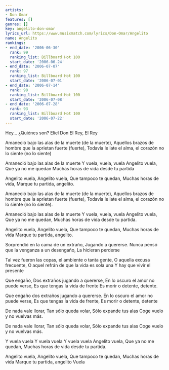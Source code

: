 ```yaml
---
artists:
- Don Omar
features: []
genres: []
key: angelito-don-omar
lyrics_url: https://www.musixmatch.com/lyrics/Don-Omar/Angelito
name: Angelito
rankings:
- end_date: '2006-06-30'
  rank: 99
  ranking_list: Billboard Hot 100
  start_date: '2006-06-24'
- end_date: '2006-07-07'
  rank: 97
  ranking_list: Billboard Hot 100
  start_date: '2006-07-01'
- end_date: '2006-07-14'
  rank: 98
  ranking_list: Billboard Hot 100
  start_date: '2006-07-08'
- end_date: '2006-07-28'
  rank: 93
  ranking_list: Billboard Hot 100
  start_date: '2006-07-22'
---
```

Hey...
¿Quiénes son?
Eliel
Don
El Rey, El Rey

Amaneció bajo las alas de la muerte (de la muerte),
Aquellos brazos de hombre que la aprietan fuerte (fuerte),
Todavía le late el alma, el corazón no lo siente (no lo siente)

Amaneció bajo las alas de la muerte
Y vuela, vuela, vuela
Angelito vuela,
Que ya no me quedan
Muchas horas de vida desde tu partida

Angelito vuela,
Angelito vuela,
Que tampoco te quedan,
Muchas horas de vida,
Marque tu partida, angelito.

Amaneció bajo las alas de la muerte (de la muerte),
Aquellos brazos de hombre que la aprietan fuerte (fuerte),
Todavía le late el alma, el corazón no lo siente (no lo siente).

Amaneció bajo las alas de la muerte
Y vuela, vuela, vuela
Angelito vuela,
Que ya no me quedan,
Muchas horas de vida desde tu partida.

Angelito vuela,
Angelito vuela,
Que tampoco te quedan,
Muchas horas de vida
Marque tu partida, angelito.

Sorprendió en la cama de un extraño,
Jugando a quererse.
Nunca pensó que la venganza a un desengaño,
La hicieran perderse

Tal vez fueron las copas, el ambiente o tanta gente,
O aquella excusa frecuente,
O aquel refrán de que la vida es sola una
Y hay que vivir el presente

Que engaño,
Dos extraños jugando a quererse,
En lo oscuro el amor no puede verse,
Es que tengas la vida de frente
Es morir o detente, detente.

Que engaño dos extraños jugando a quererse.
En lo oscuro el amor no puede verse,
Es que tengas la vida de frente,
Es morir o detente, detente

De nada vale llorar,
Tan sólo queda volar,
Sólo expande tus alas
Coge vuelo y no vuelvas más.

De nada vale llorar,
Tan sólo queda volar,
Sólo expande tus alas
Coge vuelo y no vuelvas más.

Y vuela vuela
Y vuela vuela
Y vuela vuela
Angelito vuela,
Que ya no me quedan,
Muchas horas de vida desde tu partida.

Angelito vuela,
Angelito vuela,
Que tampoco te quedan,
Muchas horas de vida
Marque tu partida, angelito
Vuela
